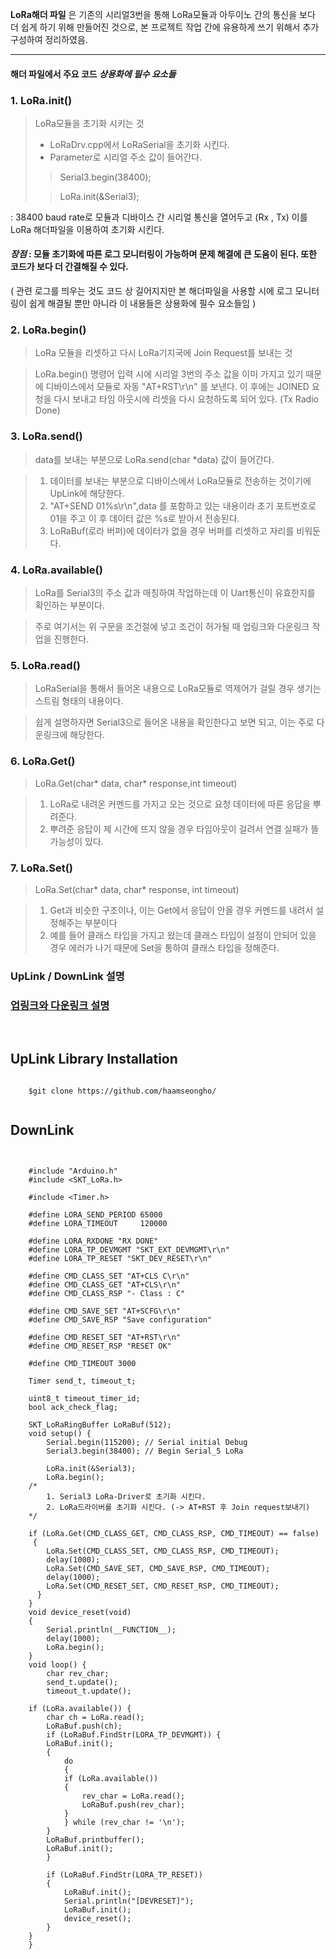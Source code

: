  **LoRa해더 파일** 은 기존의 시리얼3번을 통해 LoRa모듈과 아두이노 간의 통신을 보다 더 쉽게 하기 위해 만들어진 것으로, 
 본 프로젝트 작업 간에 유용하게 쓰기 위해서 추가 구성하여 정리하였음. 

---
#### 해더 파일에서 주요 코드  *상용화에 필수 요소들* 


### 1. LoRa.init() 

> LoRa모듈을 초기화 시키는 것 
>   
>   - LoRaDrv.cpp에서 LoRaSerial을 초기화 시킨다.
>   - Parameter로 시리얼 주소 값이 들어간다.
> > Serial3.begin(38400);
> 
> > LoRa.init(&Serial3);

: 38400 baud rate로 모듈과 디바이스 간 시리얼 통신을 열어두고 (Rx , Tx) 이를 LoRa 해더파일을 이용하여 초기화 시킨다.

#### *장점* : 모듈 초기화에 따른 로그 모니터링이 가능하며 문제 해결에 큰 도움이 된다. 또한 코드가 보다 더 간결해질 수 있다.
 
( 관련 로그를 띄우는 것도 코드 상 길어지지만 본 해더파일을 사용할 시에 로그 모니터링이 쉽게 해결될 뿐만 아니라 이 내용들은 상용화에 필수 요소들임 )

### 2. LoRa.begin()

> LoRa 모듈을 리셋하고 다시 LoRa기지국에 Join Request를 보내는 것

> LoRa.begin() 명령어 입력 시에 시리얼 3번의 주소 값을 이미 가지고 있기 때문에 디바이스에서 모듈로 자동 "AT+RST\r\n" 를 보낸다.
> 이 후에는 JOINED 요청을 다시 보내고 타임 아웃시에 리셋을 다시 요청하도록 되어 있다. (Tx Radio Done)



### 3. LoRa.send()

> data를 보내는 부분으로 LoRa.send(char *data) 값이 들어간다.

> 1. 데이터를 보내는 부분으로 디바이스에서 LoRa모듈로 전송하는 것이기에 UpLink에 해당한다.
> 2. "AT+SEND 01%s\r\n",data 를 포함하고 있는 내용이라 초기 포트번호로 01을 주고 이 후 데이터 값은 %s로 받아서 전송된다.
> 3. LoRaBuf(로라 버퍼)에 데이터가 없을 경우 버퍼를 리셋하고 자리를 비워둔다.


### 4. LoRa.available()

> LoRa를 Serial3의 주소 값과 매칭하여 작업하는데 이 Uart통신이 유효한지를 확인하는 부분이다.

> 주로 여기서는 위 구문을 조건절에 넣고 조건이 허가될 때 업링크와 다운링크 작업을 진행한다. 


### 5. LoRa.read()


> LoRaSerial을 통해서 들어온 내용으로 LoRa모듈로 역제어가 걸릴 경우 생기는 스트림 형태의 내용이다.

> 쉽게 설명하자면 Serial3으로 들어온 내용을 확인한다고 보면 되고, 이는 주로 다운링크에 해당한다. 

### 6. LoRa.Get()

> LoRa.Get(char* data, char* response,int timeout)

> 1. LoRa로 내려온 커멘드를 가지고 오는 것으로 요청 데이터에 따른 응답을 뿌려준다. 
> 2. 뿌려준 응답이 제 시간에 뜨지 않을 경우 타임아웃이 걸려서 연결 실패가 뜰 가능성이 있다.

### 7. LoRa.Set()

> LoRa.Set(char* data, char* response, int timeout)

> 1. Get과 비슷한 구조이나, 이는 Get에서 응답이 안올 경우 커멘드를 내려서 설정해주는 부분이다
> 2. 예를 들어 클래스 타입을 가지고 왔는데 클래스 타입이 설정이 안되어 있을 경우 에러가 나기 때문에 Set을 통하여 클래스 타입을 정해준다.


### UpLink / DownLink 설명 
### <a href="https://github.com/Haamseongho/ubinet_arduino"> 업링크와 다운링크 설명 </a>

<br />

## UpLink Library Installation

```

	$git clone https://github.com/haamseongho/


```

## DownLink

```


	#include "Arduino.h"
	#include <SKT_LoRa.h>

	#include <Timer.h>

	#define LORA_SEND_PERIOD 65000
	#define LORA_TIMEOUT     120000

	#define LORA_RXDONE "RX DONE"
	#define LORA_TP_DEVMGMT "SKT_EXT_DEVMGMT\r\n"
	#define LORA_TP_RESET "SKT_DEV_RESET\r\n"

	#define CMD_CLASS_SET "AT+CLS C\r\n"
	#define CMD_CLASS_GET "AT+CLS\r\n"
	#define CMD_CLASS_RSP "- Class : C"

	#define CMD_SAVE_SET "AT+SCFG\r\n"
	#define CMD_SAVE_RSP "Save configuration"

	#define CMD_RESET_SET "AT+RST\r\n"
	#define CMD_RESET_RSP "RESET OK"

	#define CMD_TIMEOUT 3000

	Timer send_t, timeout_t;

	uint8_t timeout_timer_id;
	bool ack_check_flag;

	SKT_LoRaRingBuffer LoRaBuf(512);
	void setup() {
  		Serial.begin(115200); // Serial initial Debug
  		Serial3.begin(38400); // Begin Serial_5 LoRa
  
  		LoRa.init(&Serial3);
  		LoRa.begin();
  	/*
     	1. Serial3 LoRa-Driver로 초기화 시킨다.
     	2. LoRa드라이버를 초기화 시킨다. (-> AT+RST 후 Join request보내기)
  	*/

  	if (LoRa.Get(CMD_CLASS_GET, CMD_CLASS_RSP, CMD_TIMEOUT) == false)
  	 {
    	LoRa.Set(CMD_CLASS_SET, CMD_CLASS_RSP, CMD_TIMEOUT);
    	delay(1000);
    	LoRa.Set(CMD_SAVE_SET, CMD_SAVE_RSP, CMD_TIMEOUT);
    	delay(1000);
    	LoRa.Set(CMD_RESET_SET, CMD_RESET_RSP, CMD_TIMEOUT);
  	  }
 	}
	void device_reset(void)
	{
  		Serial.println(__FUNCTION__);
  		delay(1000);
  		LoRa.begin();
	}
	void loop() {
  		char rev_char;
  		send_t.update();
  		timeout_t.update();

  	if (LoRa.available()) {
    	char ch = LoRa.read();
    	LoRaBuf.push(ch);
    	if (LoRaBuf.FindStr(LORA_TP_DEVMGMT)) {
      	LoRaBuf.init();
      	{
        	do
        	{
          	if (LoRa.available())
          	{
            	rev_char = LoRa.read();
            	LoRaBuf.push(rev_char);
          	}
        	} while (rev_char != '\n');
      	}
      	LoRaBuf.printbuffer();
      	LoRaBuf.init();
    	}

    	if (LoRaBuf.FindStr(LORA_TP_RESET))
    	{
      		LoRaBuf.init();
      		Serial.println("[DEVRESET]");
      		LoRaBuf.init();
      		device_reset();
    	}
  	}
	}



```

